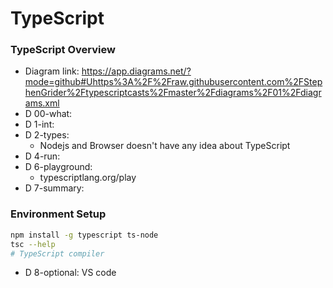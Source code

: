 # TypeScript

### TypeScript Overview
* Diagram link: https://app.diagrams.net/?mode=github#Uhttps%3A%2F%2Fraw.githubusercontent.com%2FStephenGrider%2Ftypescriptcasts%2Fmaster%2Fdiagrams%2F01%2Fdiagrams.xml
* D 00-what:
* D 1-int:
* D 2-types:
  * Nodejs and Browser doesn't have any idea about TypeScript
* D 4-run:
* D 6-playground:
  * typescriptlang.org/play
* D 7-summary:

### Environment Setup
```sh
npm install -g typescript ts-node
tsc --help
# TypeScript compiler
```
* D 8-optional: VS code